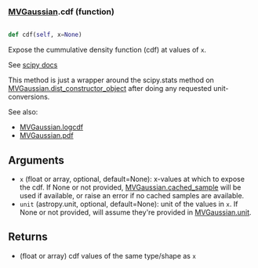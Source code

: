 ### [MVGaussian](MVGaussian.md).cdf (function)


```py

def cdf(self, x=None)

```



Expose the cummulative density function (cdf) at values of `x`.

See [scipy docs](https://docs.scipy.org/doc/scipy/reference/generated/scipy.stats.rv_continuous.cdf.html)

This method is just a wrapper around the scipy.stats method on
[MVGaussian.dist_constructor_object](MVGaussian.dist_constructor_object.md) after doing any requested unit-conversions.

See also:

* [MVGaussian.logcdf](MVGaussian.logcdf.md)
* [MVGaussian.pdf](MVGaussian.pdf.md)

Arguments
----------
* `x` (float or array, optional, default=None): x-values at which to
    expose the cdf.  If None or not provided, [MVGaussian.cached_sample](MVGaussian.cached_sample.md)
    will be used if available, or raise an error if no cached samples
    are available.
* `unit` (astropy.unit, optional, default=None): unit of the values
    in `x`.  If None or not provided, will assume they're provided in
    [MVGaussian.unit](MVGaussian.unit.md).

Returns
---------
* (float or array) cdf values of the same type/shape as `x`

